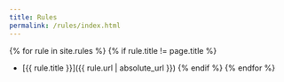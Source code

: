 ```yaml
---
title: Rules
permalink: /rules/index.html
---
```


{% for rule in site.rules %}
    {% if rule.title != page.title %}
* [{{ rule.title }}]({{ rule.url | absolute_url }})
    {% endif %}
{% endfor %}

